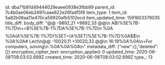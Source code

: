 id: dba71b81d49444029eaee0938e3fbb99
parent_id: 7c4b0ae06eb2497caae622e26fadf5f8
item_type: 1
item_id: 5a82b06aa11e470ca59920afb5102ecd
item_updated_time: 1591603379035
title_diff: 
body_diff: "@@ -9892,21 +9892,33 @@\n AB)%5E%7B-1%7D\n+=B%5E%7B-1%7DA%5E%7B-1%7D\n %0A$$%0A\n-%0A\n ### Inve\n@@ -9942,16 +9942,44 @@\n ranspose\n+%0A$$%0A(A%5E%7B-1%7D)%5ET=(A%5ET)%5E%7B-1%7D%0A$$\n %0A%0A# Lect\n@@ -10020,11 +10020,33 @@\n  16:19%0A%0A\n+For computers, solving\n %0A%0A%0A\n"
metadata_diff: {"new":{},"deleted":[]}
encryption_cipher_text: 
encryption_applied: 0
updated_time: 2020-06-08T08:03:02.699Z
created_time: 2020-06-08T08:03:02.699Z
type_: 13